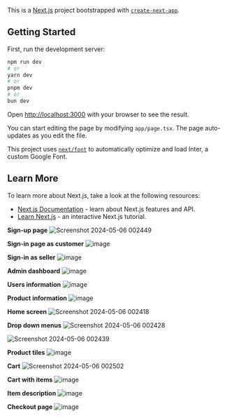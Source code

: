 This is a [Next.js](https://nextjs.org/) project bootstrapped with [`create-next-app`](https://github.com/vercel/next.js/tree/canary/packages/create-next-app).

## Getting Started

First, run the development server:

```bash
npm run dev
# or
yarn dev
# or
pnpm dev
# or
bun dev
```

Open [http://localhost:3000](http://localhost:3000) with your browser to see the result.

You can start editing the page by modifying `app/page.tsx`. The page auto-updates as you edit the file.

This project uses [`next/font`](https://nextjs.org/docs/basic-features/font-optimization) to automatically optimize and load Inter, a custom Google Font.

## Learn More

To learn more about Next.js, take a look at the following resources:

- [Next.js Documentation](https://nextjs.org/docs) - learn about Next.js features and API.
- [Learn Next.js](https://nextjs.org/learn) - an interactive Next.js tutorial.


**Sign-up page**
![Screenshot 2024-05-06 002449](https://github.com/harshsrivastava05/e-commerce/assets/130855160/03400c38-5b3e-4c6c-ae9b-ac5d8aadf204)

**Sign-in page as customer**
![image](https://github.com/user-attachments/assets/4bc9bc3d-73a0-4b34-a69e-04d3e66a8481)

**Sign-in as seller**
![image](https://github.com/user-attachments/assets/6156ae69-ff8c-4c14-b205-0e312208115b)

**Admin dashboard**
![image](https://github.com/user-attachments/assets/354151a6-b5a6-4415-8221-b67bcd37d59f)

**Users information**
![image](https://github.com/user-attachments/assets/35442405-074d-44a8-9c0e-e9415acb15c0)

**Product information**
![image](https://github.com/user-attachments/assets/5d5b289b-9b88-4d85-8467-e9b16425c397)

**Home screen**
![Screenshot 2024-05-06 002418](https://github.com/harshsrivastava05/e-commerce/assets/130855160/e8d2bc7b-db34-480f-b4dd-1ea038516faa)

**Drop down menus**
![Screenshot 2024-05-06 002428](https://github.com/harshsrivastava05/e-commerce/assets/130855160/bc22dda0-b841-467a-8ff4-95710e32c146)

![Screenshot 2024-05-06 002439](https://github.com/harshsrivastava05/e-commerce/assets/130855160/c62f8af9-d092-4039-be33-cb3e2309984c)

**Product tiles**
![image](https://github.com/user-attachments/assets/a4fa71d8-1e0e-4168-9887-1ef7c20055a4)

**Cart**
![Screenshot 2024-05-06 002502](https://github.com/harshsrivastava05/e-commerce/assets/130855160/c69ed127-a5de-4dac-b5e8-ec9ae0465d6a)

**Cart with items**
![image](https://github.com/user-attachments/assets/52c58a44-40d0-4f40-b5f8-e10b9b4526f9)

**Item description**
![image](https://github.com/user-attachments/assets/2236697b-8861-458f-84ae-d4b33c25abba)

**Checkout page**
![image](https://github.com/user-attachments/assets/20bd3660-8de9-47b1-9946-dc593f12ff7a)



